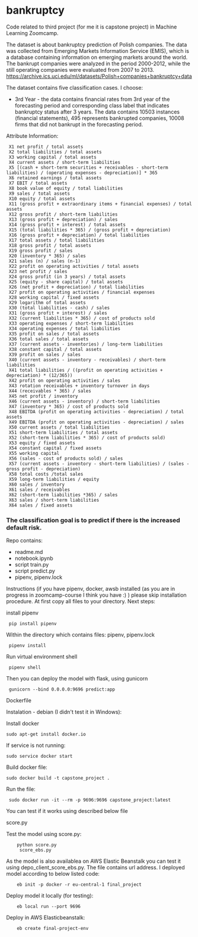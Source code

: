 # bankruptcy

Code related to third project (for me it is capstone project) in Machine Learning Zoomcamp.

The dataset is about bankruptcy prediction of Polish companies. The data was collected from Emerging Markets Information Service (EMIS), which is a database containing information on emerging markets around the world. The bankrupt companies were analyzed in the period 2000-2012, while the still operating companies were evaluated from 2007 to 2013.
https://archive.ics.uci.edu/ml/datasets/Polish+companies+bankruptcy+data

The dataset contains five classification cases. I choose:
- 3rd Year - the data contains financial rates from 3rd year of the forecasting period and corresponding class label that indicates bankruptcy status after 3 years. The data contains 10503 instances (financial statements), 495 represents bankrupted companies, 10008 firms that did not bankrupt in the forecasting period.


Attribute Information:

     X1 net profit / total assets
     X2 total liabilities / total assets
     X3 working capital / total assets
     X4 current assets / short-term liabilities
     X5 [(cash + short-term securities + receivables - short-term liabilities) / (operating expenses - depreciation)] * 365
     X6 retained earnings / total assets
     X7 EBIT / total assets
     X8 book value of equity / total liabilities
     X9 sales / total assets
     X10 equity / total assets
     X11 (gross profit + extraordinary items + financial expenses) / total assets
     X12 gross profit / short-term liabilities
     X13 (gross profit + depreciation) / sales
     X14 (gross profit + interest) / total assets
     X15 (total liabilities * 365) / (gross profit + depreciation)
     X16 (gross profit + depreciation) / total liabilities
     X17 total assets / total liabilities
     X18 gross profit / total assets
     X19 gross profit / sales
     X20 (inventory * 365) / sales
     X21 sales (n) / sales (n-1)
     X22 profit on operating activities / total assets
     X23 net profit / sales
     X24 gross profit (in 3 years) / total assets
     X25 (equity - share capital) / total assets
     X26 (net profit + depreciation) / total liabilities
     X27 profit on operating activities / financial expenses
     X28 working capital / fixed assets
     X29 logarithm of total assets
     X30 (total liabilities - cash) / sales
     X31 (gross profit + interest) / sales
     X32 (current liabilities * 365) / cost of products sold
     X33 operating expenses / short-term liabilities
     X34 operating expenses / total liabilities
     X35 profit on sales / total assets
     X36 total sales / total assets
     X37 (current assets - inventories) / long-term liabilities
     X38 constant capital / total assets
     X39 profit on sales / sales
     X40 (current assets - inventory - receivables) / short-term liabilities
     X41 total liabilities / ((profit on operating activities + depreciation) * (12/365))
     X42 profit on operating activities / sales
     X43 rotation receivables + inventory turnover in days
     X44 (receivables * 365) / sales
     X45 net profit / inventory
     X46 (current assets - inventory) / short-term liabilities
     X47 (inventory * 365) / cost of products sold
     X48 EBITDA (profit on operating activities - depreciation) / total assets
     X49 EBITDA (profit on operating activities - depreciation) / sales
     X50 current assets / total liabilities
     X51 short-term liabilities / total assets
     X52 (short-term liabilities * 365) / cost of products sold)
     X53 equity / fixed assets
     X54 constant capital / fixed assets
     X55 working capital
     X56 (sales - cost of products sold) / sales
     X57 (current assets - inventory - short-term liabilities) / (sales - gross profit - depreciation)
     X58 total costs /total sales
     X59 long-term liabilities / equity
     X60 sales / inventory
     X61 sales / receivables
     X62 (short-term liabilities *365) / sales
     X63 sales / short-term liabilities
     X64 sales / fixed assets

### The classification goal is to predict if there is the increased default risk.


Repo contains:

   *  readme.md
   *  notebook.ipynb
   *  script train.py
   *  script predict.py
   *  pipenv, pipenv.lock



Instructions (if you have pipenv, docker, awsb installed (as you are in progress in zoomcamp-course I think you have :) ) please skip installation procedure. At first copy all files to your directory. Next steps:

install pipenv

     pip install pipenv
Within the directory which contains files: pipenv, pipenv.lock

     pipenv install 
Run virtual environment shell

     pipenv shell 
Then you can deploy the model with flask, using gunicorn

     gunicorn --bind 0.0.0.0:9696 predict:app
Dockerfile

Instalation - debian (I didn't test it in Windows):

Install docker

    sudo apt-get install docker.io
If service is not running:

    sudo service docker start
Build docker file:

    sudo docker build -t capstone_project .
Run the file:

     sudo docker run -it --rm -p 9696:9696 capstone_project:latest
You can test if it works using described below file

score.py

Test the model using score.py:

        python score.py
         score_ebs.py

As the model is also availablea on AWS Elastic Beanstalk you can test it using depo_client_score_ebs.py. The file contains url address. I deployed model according to below listed code:

        eb init -p docker -r eu-central-1 final_project
Deploy model it locally (for testing):

        eb local run --port 9696
Deploy in AWS Elasticbeanstalk:

        eb create final-project-env
